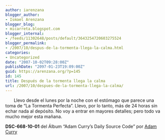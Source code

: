 ```yaml
---
author: iarenzana
blogger_author:
- Ismael Arenzana
blogger_blog:
- micarreta.blogspot.com
blogger_internal:
- /feeds/11302648/posts/default/3643254720603275524
blogger_permalink:
- /2007/10/despus-de-la-tormenta-llega-la-calma.html
categories:
- Uncategorized
date: "2007-10-02T09:28:00Z"
publishDate: "2097-01-23T19:09:00Z"
guid: https://arenzana.org/?p=145
id: 145
title: Después de la tormenta llega la calma
url: /2007/10/despues-de-la-tormenta-llega-la-calma/
---
```

<p style="text-indent:20pt;">
  Llevo desde el lunes por la noche con el estómago que parece una toma de &#8220;La Tormenta Perfecta&#8221;. Llevo, por lo tanto, más de 24 horas sin echar nada al depósito. No voy a entrar en mayores detalles; pero todo va mucho mejor esta mañana.
</p>

<p style="text-indent:20pt;">
  <p>
    <strong>DSC-668-10-01</strong> del Álbum &#8220;Adam Curry&#8217;s Daily Source Code&#8221; por <a href="http://www.google.com/search?q=%22Adam%20Curry%22">Adam Curry</a>
  </p>
